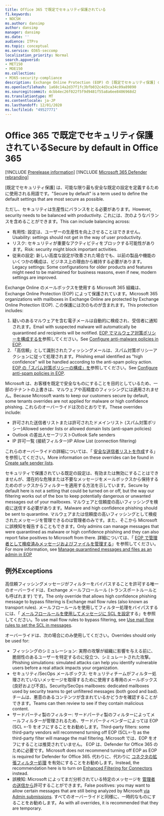 ```yaml
---
title: Office 365 で既定でセキュリティ保護されている
f1.keywords:
- NOCSH
ms.author: dansimp
author: dansimp
manager: dansimp
ms.date: ''
audience: ITPro
ms.topic: conceptual
ms.service: O365-seccomp
localization_priority: Normal
search.appverid:
- MET150
- MOE150
ms.collection:
- M365-security-compliance
description: Exchange Online Protection (EOP) の [既定でセキュリティ保護] の設定についての詳細情報
ms.openlocfilehash: 1a68c14a2d37f1fc3bfb032c4d3ca34c09a89890
ms.sourcegitcommit: 4cbb4ec26f022f5f9d9481f55a8a6ee8406968d2
ms.translationtype: MT
ms.contentlocale: ja-JP
ms.lasthandoff: 12/01/2020
ms.locfileid: "49527771"
---
```

# <a name="secure-by-default-in-office-365"></a><span data-ttu-id="acd9b-103">Office 365 で既定でセキュリティ保護されている</span><span class="sxs-lookup"><span data-stu-id="acd9b-103">Secure by default in Office 365</span></span>

[!INCLUDE [Prerelease information](../includes/prerelease.md)]
[!INCLUDE [Microsoft 365 Defender rebranding](../includes/microsoft-defender-for-office.md)]

<span data-ttu-id="acd9b-104">[既定でセキュリティ保護] は、可能な限り最も安全な既定の設定を定義するために使用される用語です。</span><span class="sxs-lookup"><span data-stu-id="acd9b-104">"Secure by default" is a term used to define the default settings that are most secure as possible.</span></span>

<span data-ttu-id="acd9b-105">ただし、セキュリティは生産性にバランスをとる必要があります。</span><span class="sxs-lookup"><span data-stu-id="acd9b-105">However, security needs to be balanced with productivity.</span></span> <span data-ttu-id="acd9b-106">これには、次のようなバランスを含めることができます。</span><span class="sxs-lookup"><span data-stu-id="acd9b-106">This can include balancing across:</span></span>

- <span data-ttu-id="acd9b-107">有用性: 設定は、ユーザーの生産性を向上させることはできません。</span><span class="sxs-lookup"><span data-stu-id="acd9b-107">Usability: settings should not get in the way of user productivity.</span></span>
- <span data-ttu-id="acd9b-108">リスク: セキュリティが重要なアクティビティをブロックする可能性があります。</span><span class="sxs-lookup"><span data-stu-id="acd9b-108">Risk: security might block important activities.</span></span>
- <span data-ttu-id="acd9b-109">従来の設定: 新しい高度な設定が改善された場合でも、以前の製品や機能のいくつかの構成は、ビジネス上の理由から維持する必要があります。</span><span class="sxs-lookup"><span data-stu-id="acd9b-109">Legacy settings: Some configurations for older products and features might need to be maintained for business reasons, even if new, modern settings are improved.</span></span>

<span data-ttu-id="acd9b-110">Exchange Online のメールボックスを使用する Microsoft 365 組織は、Exchange Online Protection (EOP) によって保護されています。</span><span class="sxs-lookup"><span data-stu-id="acd9b-110">Microsoft 365 organizations with mailboxes in Exchange Online are protected by Exchange Online Protection (EOP).</span></span> <span data-ttu-id="acd9b-111">この保護には次のものが含まれます。</span><span class="sxs-lookup"><span data-stu-id="acd9b-111">This protection includes:</span></span>

1. <span data-ttu-id="acd9b-112">疑いのあるマルウェアを含む電子メールは自動的に検疫され、受信者に通知されます。</span><span class="sxs-lookup"><span data-stu-id="acd9b-112">Email with suspected malware will automatically be quarantined and recipients will be notified.</span></span> <span data-ttu-id="acd9b-113">[EOP でマルウェア対策ポリシーを構成するを](configure-anti-malware-policies.md)参照してください。</span><span class="sxs-lookup"><span data-stu-id="acd9b-113">See [Configure anti-malware policies in EOP](configure-anti-malware-policies.md).</span></span>
1. <span data-ttu-id="acd9b-114">「高信頼」として識別されたフィッシングメールは、スパム対策ポリシーアクションに従って処理されます。</span><span class="sxs-lookup"><span data-stu-id="acd9b-114">Phishing email identified as "high confidence" will be handled according to the anti-spam policy action.</span></span> <span data-ttu-id="acd9b-115">[EOP の「スパム対策ポリシーの構成」を](configure-your-spam-filter-policies.md)参照してください。</span><span class="sxs-lookup"><span data-stu-id="acd9b-115">See [Configure anti-spam policies in EOP](configure-your-spam-filter-policies.md).</span></span>

<span data-ttu-id="acd9b-116">Microsoft は、お客様を既定で安全なものにすることを目的としているため、一部のテナントの上書きは、マルウェアや高精度のフィッシングには適用されません。</span><span class="sxs-lookup"><span data-stu-id="acd9b-116">Because Microsoft wants to keep our customers secure by default, some tenants overrides are not applied for malware or high confidence phishing.</span></span> <span data-ttu-id="acd9b-117">これらのオーバーライドは次のとおりです。</span><span class="sxs-lookup"><span data-stu-id="acd9b-117">These overrides include:</span></span>

- <span data-ttu-id="acd9b-118">許可された送信者リストまたは許可されたドメインリスト (スパム対策ポリシー)</span><span class="sxs-lookup"><span data-stu-id="acd9b-118">Allowed sender lists or allowed domain lists (anti-spam policies)</span></span>
- <span data-ttu-id="acd9b-119">Outlook の差出人セーフリスト</span><span class="sxs-lookup"><span data-stu-id="acd9b-119">Outlook Safe senders</span></span>
- <span data-ttu-id="acd9b-120">IP 許可一覧 (接続フィルター)</span><span class="sxs-lookup"><span data-stu-id="acd9b-120">IP Allow List (connection filtering)</span></span>

<span data-ttu-id="acd9b-121">これらのオーバーライドの詳細については、「 [安全な送信者リストを作成](create-safe-sender-lists-in-office-365.md)する」を参照してください。</span><span class="sxs-lookup"><span data-stu-id="acd9b-121">More information on these overrides can be found in [Create safe sender lists](create-safe-sender-lists-in-office-365.md).</span></span>

<span data-ttu-id="acd9b-122">セキュリティで保護されている既定の設定は、有効または無効にすることはできませんが、潜在的な危険または不要なメッセージをメールボックスから保持するためのボックスからフィルターを適用する方法を示しています。</span><span class="sxs-lookup"><span data-stu-id="acd9b-122">Secure by default here is not a setting that could be turned on or off, but the way our filtering works out of the box to keep potentially dangerous or unwanted messages out of your mailboxes.</span></span> <span data-ttu-id="acd9b-123">マルウェアと信頼度の高いフィッシングを検疫に送信する必要があります。</span><span class="sxs-lookup"><span data-stu-id="acd9b-123">Malware and high confidence phishing should be sent to quarantine.</span></span> <span data-ttu-id="acd9b-124">マルウェアまたは信頼度の高いフィッシングとして検疫されたメッセージを管理できるのは管理者のみです。また、そこから Microsoft に誤検知を報告することもできます。</span><span class="sxs-lookup"><span data-stu-id="acd9b-124">Only admins can manage messages that were quarantined as malware or high confidence phishing and they can also report false positives to Microsoft from there.</span></span> <span data-ttu-id="acd9b-125">詳細については、「 [EOP で管理者として検疫済みメッセージおよびファイルを管理する](manage-quarantined-messages-and-files.md)」を参照してください。</span><span class="sxs-lookup"><span data-stu-id="acd9b-125">For more information, see [Manage quarantined messages and files as an admin in EOP](manage-quarantined-messages-and-files.md)</span></span>

## <a name="exceptions"></a><span data-ttu-id="acd9b-126">例外</span><span class="sxs-lookup"><span data-stu-id="acd9b-126">Exceptions</span></span>

<span data-ttu-id="acd9b-127">高信頼フィッシングメッセージがフィルターをバイパスすることを許可する唯一のオーバーライドは、Exchange メールフロールール (トランスポートルールとも呼ばれます) です。</span><span class="sxs-lookup"><span data-stu-id="acd9b-127">The only override that allows high confidence phishing message to bypass filtering is Exchange mail flow rules (also known as transport rules).</span></span> <span data-ttu-id="acd9b-128">メールフロールールを使用してフィルター処理をバイパスするには、「 [メールフロールールを使用してメッセージに SCL を設定](use-mail-flow-rules-to-set-the-spam-confidence-level-scl-in-messages.md)する」を参照してください。</span><span class="sxs-lookup"><span data-stu-id="acd9b-128">To use mail flow rules to bypass filtering, see [Use mail flow rules to set the SCL in messages](use-mail-flow-rules-to-set-the-spam-confidence-level-scl-in-messages.md).</span></span>

<span data-ttu-id="acd9b-129">オーバーライドは、次の場合にのみ使用してください。</span><span class="sxs-lookup"><span data-stu-id="acd9b-129">Overrides should only be used for:</span></span>

- <span data-ttu-id="acd9b-130">フィッシングのシミュレーション: 実際の攻撃が組織に影響を与える前に、脆弱性のあるユーザーを特定するのに役立つ、シミュレートされた攻撃。</span><span class="sxs-lookup"><span data-stu-id="acd9b-130">Phishing simulations: simulated attacks can help you identify vulnerable users before a real attack impacts your organization.</span></span>
- <span data-ttu-id="acd9b-131">セキュリティ/SecOps メールボックス: セキュリティチームがフィルター処理されていないメッセージを取得するために使用する専用のメールボックス (良好および不良)。</span><span class="sxs-lookup"><span data-stu-id="acd9b-131">Security/SecOps mailboxes: dedicated mailboxes used by security teams to get unfiltered messages (both good and bad).</span></span> <span data-ttu-id="acd9b-132">チームは、悪意のあるコンテンツが含まれているかどうかを確認することができます。</span><span class="sxs-lookup"><span data-stu-id="acd9b-132">Teams can then review to see if they contain malicious content.</span></span>
- <span data-ttu-id="acd9b-133">サードパーティ製のフィルター: サードパーティ製のフィルターによってメールフィルターが管理されるため、サードパーティベンダーによっては EOP (SCL =-1) をオフにすることをお勧めします。</span><span class="sxs-lookup"><span data-stu-id="acd9b-133">Third-party filters: some third-party vendors will recommend turning off EOP (SCL=-1) as the third-party filter will manage the mail filtering.</span></span> <span data-ttu-id="acd9b-134">Microsoft では、EOP をオフにすることは推奨されていません。 EOP は、Defender for Office 365 のために必要です。</span><span class="sxs-lookup"><span data-stu-id="acd9b-134">Microsoft does not recommend turning off EOP as EOP is required for Defender for Office 365.</span></span> <span data-ttu-id="acd9b-135">代わりに、代わりに [コネクタの拡張フィルター処理](https://docs.microsoft.com/exchange/mail-flow-best-practices/use-connectors-to-configure-mail-flow/enhanced-filtering-for-connectors) を有効にすることをお勧めします。</span><span class="sxs-lookup"><span data-stu-id="acd9b-135">Instead, the recommendation here is to turn on [Enhanced Filtering for Connectors](https://docs.microsoft.com/exchange/mail-flow-best-practices/use-connectors-to-configure-mail-flow/enhanced-filtering-for-connectors) instead.</span></span>
- <span data-ttu-id="acd9b-136">誤検知: Microsoft によってまだ分析されている特定のメッセージを [管理者の送信から](admin-submission.md)許可することができます。</span><span class="sxs-lookup"><span data-stu-id="acd9b-136">False positives: you may want to allow certain messages that are still being analyzed by Microsoft [via Admin submissions](admin-submission.md).</span></span> <span data-ttu-id="acd9b-137">すべてのオーバーライドと同様に、一時的なものにすることをお勧めします。</span><span class="sxs-lookup"><span data-stu-id="acd9b-137">As with all overrides, it is recommended that they are temporary.</span></span>
